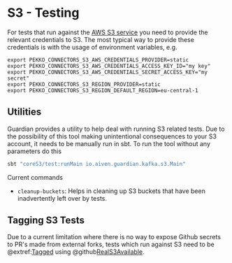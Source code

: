 # S3 - Testing

For tests that run against the [AWS S3 service](https://aws.amazon.com/s3/) you need to provide the relevant credentials
to S3. The most typical way to provide these credentials is with the usage of environment variables, e.g.

```shell
export PEKKO_CONNECTORS_S3_AWS_CREDENTIALS_PROVIDER=static
export PEKKO_CONNECTORS_S3_AWS_CREDENTIALS_ACCESS_KEY_ID="my key"
export PEKKO_CONNECTORS_S3_AWS_CREDENTIALS_SECRET_ACCESS_KEY="my secret"
export PEKKO_CONNECTORS_S3_REGION_PROVIDER=static
export PEKKO_CONNECTORS_S3_REGION_DEFAULT_REGION=eu-central-1
```

## Utilities

Guardian provides a utility to help deal with running S3 related tests. Due to the possibility of this tool
making unintentional consequences to your S3 account, it needs to be manually run in sbt. To run the tool
without any parameters do this

```sh
sbt "coreS3/test:runMain io.aiven.guardian.kafka.s3.Main"
```

Current commands

* `cleanup-buckets`: Helps in cleaning up S3 buckets that have been inadvertently left over by tests.

## Tagging S3 Tests

Due to a current limitation where there is no way to expose Github secrets to PR's made from external forks, tests which
run against S3 need to be @extref:[Tagged](scalatest:Tag.html)
using @github[RealS3Available](/core-s3/src/test/scala/io/aiven/guardian/kafka/s3/S3Spec.scala#L45-L48).
